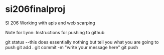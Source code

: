 # si206finalproj
SI 206 Working with apis and web scarping

Note for Lynn: Instructions for pushing to github

git status 
--this does essentially nothing but tell you what you are going to push
git add .
git commit -m "write your message here"
git push
